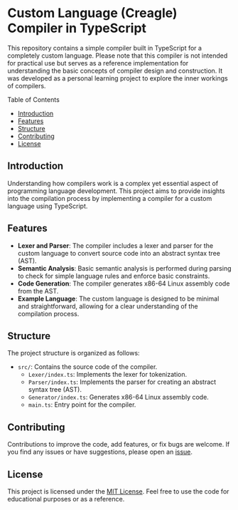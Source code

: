 # Custom Language (Creagle) Compiler in TypeScript

This repository contains a simple compiler built in TypeScript for a completely custom language. Please note that this compiler is not intended for practical use but serves as a reference implementation for understanding the basic concepts of compiler design and construction. It was developed as a personal learning project to explore the inner workings of compilers.

Table of Contents

- [Introduction](#introduction)
- [Features](#features)
- [Structure](#structure)
- [Contributing](#contributing)
- [License](#license)

## Introduction

Understanding how compilers work is a complex yet essential aspect of programming language development. This project aims to provide insights into the compilation process by implementing a compiler for a custom language using TypeScript.

## Features

- **Lexer and Parser**: The compiler includes a lexer and parser for the custom language to convert source code into an abstract syntax tree (AST).
- **Semantic Analysis**: Basic semantic analysis is performed during parsing to check for simple language rules and enforce basic constraints.
- **Code Generation**: The compiler generates x86-64 Linux assembly code from the AST.
- **Example Language**: The custom language is designed to be minimal and straightforward, allowing for a clear understanding of the compilation process.

## Structure

The project structure is organized as follows:

- `src/`: Contains the source code of the compiler.
    - `Lexer/index.ts`: Implements the lexer for tokenization.
    - `Parser/index.ts`: Implements the parser for creating an abstract syntax tree (AST).
    - `Generator/index.ts`: Generates x86-64 Linux assembly code.
    - `main.ts`: Entry point for the compiler.
 
## Contributing

Contributions to improve the code, add features, or fix bugs are welcome. If you find any issues or have suggestions, please open an [issue](https://github.com/SalemC/creagle-compiler/issues/new).

## License

This project is licensed under the [MIT License](https://github.com/SalemC/creagle-compiler/blob/main/LICENSE). Feel free to use the code for educational purposes or as a reference.
